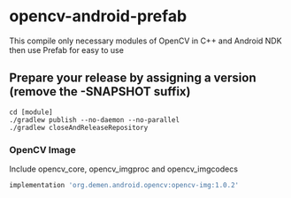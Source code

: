 # opencv-android-prefab

This compile only necessary modules of OpenCV in C++ and Android NDK then use Prefab for easy to use

## Prepare your release by assigning a version (remove the -SNAPSHOT suffix)

```shell
cd [module]
./gradlew publish --no-daemon --no-parallel
./gradlew closeAndReleaseRepository
```

### OpenCV Image

Include opencv_core, opencv_imgproc and opencv_imgcodecs

```groovy
implementation 'org.demen.android.opencv:opencv-img:1.0.2'
```
